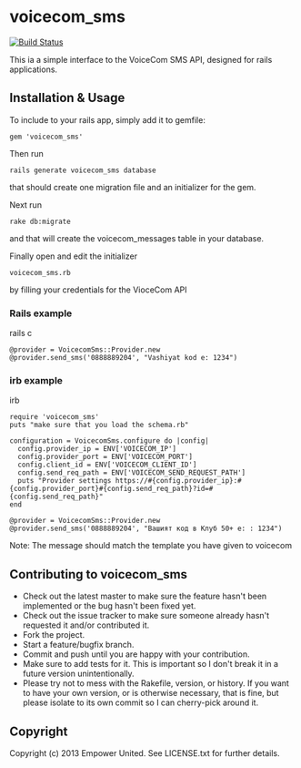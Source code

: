 # voicecom_sms

[![Build Status](https://travis-ci.org/empowerunited/voicecom_sms.png?branch=master)](https://travis-ci.org/empowerunited/voicecom_sms)

This ia a simple interface to the VoiceCom SMS API, designed for rails applications.

## Installation & Usage

To include to your rails app, simply add it to gemfile:

    gem 'voicecom_sms'

Then run

    rails generate voicecom_sms database

that should create one migration file and an initializer for the gem.

Next run

    rake db:migrate

and that will create the voicecom_messages table in your database.

Finally open and edit the initializer

    voicecom_sms.rb

by filling your credentials for the VioceCom API

### Rails example

rails c

    @provider = VoicecomSms::Provider.new
    @provider.send_sms('0888889204', "Vashiyat kod e: 1234")


### irb example
irb

    require 'voicecom_sms'
    puts "make sure that you load the schema.rb"

    configuration = VoicecomSms.configure do |config|
      config.provider_ip = ENV['VOICECOM_IP']
      config.provider_port = ENV['VOICECOM_PORT']
      config.client_id = ENV['VOICECOM_CLIENT_ID']
      config.send_req_path = ENV['VOICECOM_SEND_REQUEST_PATH']
      puts "Provider settings https://#{config.provider_ip}:#{config.provider_port}#{config.send_req_path}?id=#{config.send_req_path}"
    end

    @provider = VoicecomSms::Provider.new
    @provider.send_sms('0888889204', "Вашият код в Клуб 50+ е: : 1234")

Note:
The message should match the template you have given to voicecom


## Contributing to voicecom_sms

* Check out the latest master to make sure the feature hasn't been implemented or the bug hasn't been fixed yet.
* Check out the issue tracker to make sure someone already hasn't requested it and/or contributed it.
* Fork the project.
* Start a feature/bugfix branch.
* Commit and push until you are happy with your contribution.
* Make sure to add tests for it. This is important so I don't break it in a future version unintentionally.
* Please try not to mess with the Rakefile, version, or history. If you want to have your own version, or is otherwise necessary, that is fine, but please isolate to its own commit so I can cherry-pick around it.

## Copyright

Copyright (c) 2013 Empower United. See LICENSE.txt for further details.

